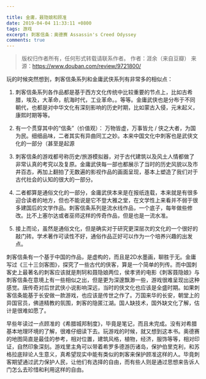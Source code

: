 ```yaml
---

title: 金庸，聂隐娘和顾准
date: 2019-04-04 11:33:11 +0800
tags: 游戏
excerpt: 刺客信条：奥德赛 Assassin's Creed Odyssey
comments: true
---
```


> 版权归作者所有，任何形式转载请联系作者。
> 作者：涯余（来自豆瓣）
> 来源：https://www.douban.com/review/9721800/


玩的时候突然想到，刺客信条系列和金庸武侠系列有非常多的相似点：

1. 刺客信条系列各作品都是基于西方文化传统中比较重要的节点上，比如古希腊，埃及，大革命，航海时代，工业革命。。等等。金庸武侠也是分布于不同朝代，也都是对中华文化有深刻影响的历史时期，比如蒙古入侵，元末起义，康熙时期等等。

2. 有一个贯穿其中的“信条”（价值观）： 万物皆虚，万事皆允 / 侠之大者，为国为民。细细品味，二者其实有异曲同工之妙。本来中国文化中刺客也是武侠文化的一部分（甚至是起源

3.  刺客信条的游戏都号称历史/旅游模拟器，对于古代建筑以及风土人情都做了非常认真的考究以及复原。金庸武侠每一部也都展示了当时的历史风貌以及市井百态，再加上翻拍了无数遍的影视作品的画面呈现，基本上塑造了我们对于古代社会的认知的很大的一部分。

4. 二者都算是通俗文化的一部分，金庸武侠本来是在报纸连载，本来就是有很多迎合读者的地方，但也不能说是它不登大雅之堂，在文学性上来看并不弱于很多建国后的文学作品。刺客信条系列是流水线作品，一个底子，每年做些修改。比不上塞尔达或者巫师这样的传奇作品，但是也是一流水准。

5. 接上而论，虽然是通俗文化，但是确实对于研究更深层次的文化的一个很好的敲门砖。学术著作可读性不好，通俗作品正好可以作为一个培养兴趣的出发点。

刺客信条有一个基于中国的作品，是虚构的，而且是2D水墨画，聊胜于无。金庸写过《三十三剑客图》，探究了一些古代的侠客，算是一个简单的列传。而中国刺客史上最著名的刺客应该就是荆轲和聂隐娘两位，侯孝贤的电影《刺客聂隐娘》与刺客信条在意境上有一些相似之出，但是更为深邃飘渺一些，游戏很难呈现出这种感觉。唐传奇对后世武侠小说影响深远，当时的侠文化也应该是全盛时期。如果刺客信条能基于长安做一款游戏，也应该是传世之作了。万国来华的长安，朝堂上的异国官员，佛道精教的氛围，刺客的隐匿江湖。国人缺技术，国外缺文化了解，估计是很难如愿了。

早些年读过一点顾准的《希腊城邦制度》，毕竟是笔记，而且未完成。没有对希腊基本地理环境的了解，很难仔细读下去。玩游戏的时候，就又想到这本书。奥德赛的地图简直是最佳的参考，相对位置，建筑风格，植物，经济，服饰等等，相对印证，自然印象深刻。游戏里主角可以带着希罗多德游历诸岛，保护伯里克利，和苏格拉底辩论人生意义，真希望现实中能有类似的刺客来保护顾准这样的人。毕竟刺客期望通过武力保护人民，让他们有选择的自由，而有些人则是通过思想来告诉人门怎么去珍惜和利用这样的自由。


